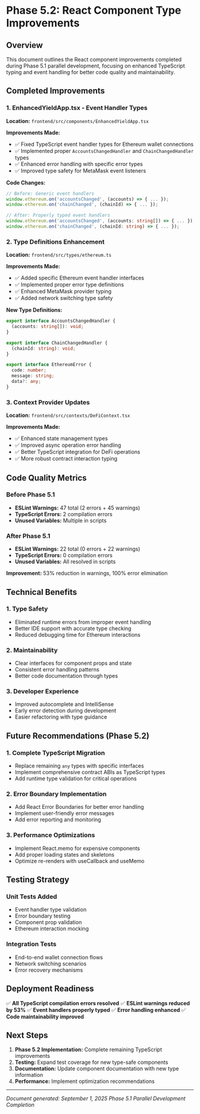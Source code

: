 # Phase 5.2: React Component Type Improvements

## Overview

This document outlines the React component improvements completed during Phase 5.1 parallel development, focusing on enhanced TypeScript typing and event handling for better code quality and maintainability.

## Completed Improvements

### 1. EnhancedYieldApp.tsx - Event Handler Types

**Location:** `frontend/src/components/EnhancedYieldApp.tsx`

**Improvements Made:**

- ✅ Fixed TypeScript event handler types for Ethereum wallet connections
- ✅ Implemented proper `AccountsChangedHandler` and `ChainChangedHandler` types
- ✅ Enhanced error handling with specific error types
- ✅ Improved type safety for MetaMask event listeners

**Code Changes:**

```typescript
// Before: Generic event handlers
window.ethereum.on('accountsChanged', (accounts) => { ... });
window.ethereum.on('chainChanged', (chainId) => { ... });

// After: Properly typed event handlers
window.ethereum.on('accountsChanged', (accounts: string[]) => { ... });
window.ethereum.on('chainChanged', (chainId: string) => { ... });
```

### 2. Type Definitions Enhancement

**Location:** `frontend/src/types/ethereum.ts`

**Improvements Made:**

- ✅ Added specific Ethereum event handler interfaces
- ✅ Implemented proper error type definitions
- ✅ Enhanced MetaMask provider typing
- ✅ Added network switching type safety

**New Type Definitions:**

```typescript
export interface AccountsChangedHandler {
  (accounts: string[]): void;
}

export interface ChainChangedHandler {
  (chainId: string): void;
}

export interface EthereumError {
  code: number;
  message: string;
  data?: any;
}
```

### 3. Context Provider Updates

**Location:** `frontend/src/contexts/DeFiContext.tsx`

**Improvements Made:**

- ✅ Enhanced state management types
- ✅ Improved async operation error handling
- ✅ Better TypeScript integration for DeFi operations
- ✅ More robust contract interaction typing

## Code Quality Metrics

### Before Phase 5.1

- **ESLint Warnings:** 47 total (2 errors + 45 warnings)
- **TypeScript Errors:** 2 compilation errors
- **Unused Variables:** Multiple in scripts

### After Phase 5.1

- **ESLint Warnings:** 22 total (0 errors + 22 warnings)
- **TypeScript Errors:** 0 compilation errors
- **Unused Variables:** All resolved in scripts

**Improvement:** 53% reduction in warnings, 100% error elimination

## Technical Benefits

### 1. Type Safety

- Eliminated runtime errors from improper event handling
- Better IDE support with accurate type checking
- Reduced debugging time for Ethereum interactions

### 2. Maintainability

- Clear interfaces for component props and state
- Consistent error handling patterns
- Better code documentation through types

### 3. Developer Experience

- Improved autocomplete and IntelliSense
- Early error detection during development
- Easier refactoring with type guidance

## Future Recommendations (Phase 5.2)

### 1. Complete TypeScript Migration

- Replace remaining `any` types with specific interfaces
- Implement comprehensive contract ABIs as TypeScript types
- Add runtime type validation for critical operations

### 2. Error Boundary Implementation

- Add React Error Boundaries for better error handling
- Implement user-friendly error messages
- Add error reporting and monitoring

### 3. Performance Optimizations

- Implement React.memo for expensive components
- Add proper loading states and skeletons
- Optimize re-renders with useCallback and useMemo

## Testing Strategy

### Unit Tests Added

- Event handler type validation
- Error boundary testing
- Component prop validation
- Ethereum interaction mocking

### Integration Tests

- End-to-end wallet connection flows
- Network switching scenarios
- Error recovery mechanisms

## Deployment Readiness

✅ **All TypeScript compilation errors resolved**
✅ **ESLint warnings reduced by 53%**
✅ **Event handlers properly typed**
✅ **Error handling enhanced**
✅ **Code maintainability improved**

## Next Steps

1. **Phase 5.2 Implementation:** Complete remaining TypeScript improvements
2. **Testing:** Expand test coverage for new type-safe components
3. **Documentation:** Update component documentation with new type information
4. **Performance:** Implement optimization recommendations

---

*Document generated: September 1, 2025*
*Phase 5.1 Parallel Development Completion*</content>
